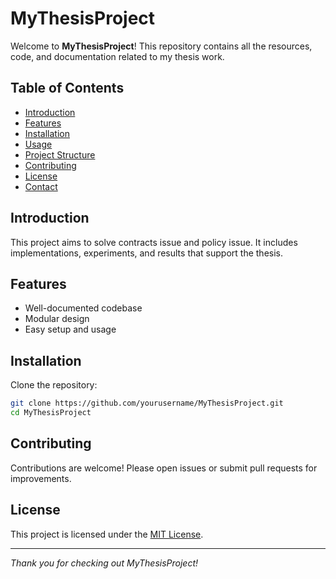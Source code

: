# MyThesisProject

Welcome to **MyThesisProject**! This repository contains all the resources, code, and documentation related to my thesis work.

## Table of Contents

- [Introduction](#introduction)
- [Features](#features)
- [Installation](#installation)
- [Usage](#usage)
- [Project Structure](#project-structure)
- [Contributing](#contributing)
- [License](#license)
- [Contact](#contact)

## Introduction

This project aims to solve contracts issue and policy issue. It includes implementations, experiments, and results that support the thesis.

## Features

- Well-documented codebase
- Modular design
- Easy setup and usage

## Installation

Clone the repository:

```bash
git clone https://github.com/yourusername/MyThesisProject.git
cd MyThesisProject
```

## Contributing

Contributions are welcome! Please open issues or submit pull requests for improvements.

## License

This project is licensed under the [MIT License](LICENSE).

---

_Thank you for checking out MyThesisProject!_
